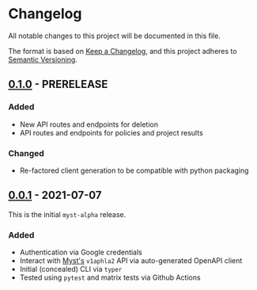 # Changelog

All notable changes to this project will be documented in this file.

The format is based on [Keep a Changelog](https://keepachangelog.com/en/1.0.0/),
and this project adheres to [Semantic Versioning](https://semver.org/spec/v2.0.0.html).

## [0.1.0](https://pypi.org/project/myst/0.0.1/) - PRERELEASE

### Added

- New API routes and endpoints for deletion
- API routes and endpoints for policies and project results

### Changed

- Re-factored client generation to be compatible with python packaging

## [0.0.1](https://pypi.org/project/myst/0.0.1/) - 2021-07-07

This is the initial `myst-alpha` release.

### Added

- Authentication via Google credentials
- Interact with [Myst's](https://myst.ai) `v1aphla2` API via auto-generated OpenAPI client
- Initial (concealed) CLI via `typer`
- Tested using `pytest` and matrix tests via Github Actions
